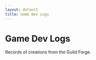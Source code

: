 ```yaml
---
layout: default
title: Game Dev Logs
---
```


# Game Dev Logs
Records of creations from the Guild Forge.